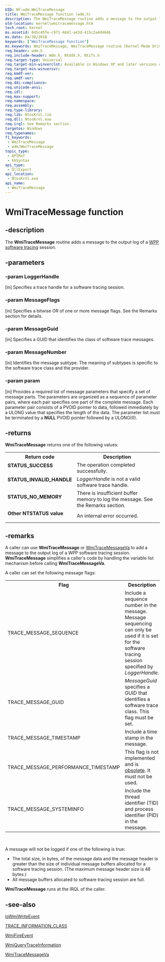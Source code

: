 ```yaml
---
UID: NF:wdm.WmiTraceMessage
title: WmiTraceMessage function (wdm.h)
description: The WmiTraceMessage routine adds a message to the output log of a WPP software tracing session.
old-location: kernel\wmitracemessage.htm
tech.root: kernel
ms.assetid: 045c45fe-c971-4d41-a43d-415c2a4d464b
ms.date: 04/30/2018
keywords: ["WmiTraceMessage function"]
ms.keywords: WmiTraceMessage, WmiTraceMessage routine [Kernel-Mode Driver Architecture], k902_114717ae-d439-4ddd-b939-913795610dee.xml, kernel.wmitracemessage, wdm/WmiTraceMessage
req.header: wdm.h
req.include-header: Wdm.h, Ntddk.h, Ntifs.h
req.target-type: Universal
req.target-min-winverclnt: Available in Windows XP and later versions of Windows.
req.target-min-winversvr: 
req.kmdf-ver: 
req.umdf-ver: 
req.ddi-compliance: 
req.unicode-ansi: 
req.idl: 
req.max-support: 
req.namespace: 
req.assembly: 
req.type-library: 
req.lib: NtosKrnl.lib
req.dll: NtosKrnl.exe
req.irql: See Remarks section.
targetos: Windows
req.typenames: 
f1_keywords:
 - WmiTraceMessage
 - wdm/WmiTraceMessage
topic_type:
 - APIRef
 - kbSyntax
api_type:
 - DllExport
api_location:
 - NtosKrnl.exe
api_name:
 - WmiTraceMessage
---
```


# WmiTraceMessage function


## -description

The <b>WmiTraceMessage</b> routine adds a message to the output log of a <a href="/windows-hardware/drivers/devtest/wpp-software-tracing">WPP software tracing</a> session.

## -parameters

### -param LoggerHandle 

[in]
Specifies a trace handle for a software tracing session.

### -param MessageFlags 

[in]
Specifies a bitwise OR of one or more message flags. See the Remarks section for details.

### -param MessageGuid 

[in]
Specifies a GUID that identifies the class of software trace messages.

### -param MessageNumber 

[in]
Identifies the message subtype. The meaning of subtypes is specific to the software trace class and the provider.

### -param param  

[in]
Provides a required list of message parameters that specify a set of message parts. The parameters are organized as a sequence of parameter pairs, where each pair specifies one part of the complete message. Each parameter pair consists of a PVOID pointer to data, followed immediately by a ULONG value that specifies the length of the data. The parameter list must be terminated by a <b>NULL</b> PVOID pointer followed by a ULONG(0).

## -returns

<b>WmiTraceMessage</b> returns one of the following values:

<table>
<tr>
<th>Return code</th>
<th>Description</th>
</tr>
<tr>
<td width="40%">
<dl>
<dt><b>STATUS_SUCCESS</b></dt>
</dl>
</td>
<td width="60%">
The operation completed successfully.

</td>
</tr>
<tr>
<td width="40%">
<dl>
<dt><b>STATUS_INVALID_HANDLE</b></dt>
</dl>
</td>
<td width="60%">
<i>LoggerHandle</i> is not a valid software trace handle.

</td>
</tr>
<tr>
<td width="40%">
<dl>
<dt><b>STATUS_NO_MEMORY</b></dt>
</dl>
</td>
<td width="60%">
There is insufficient buffer memory to log the message. See the Remarks section.

</td>
</tr>
<tr>
<td width="40%">
<dl>
<dt><b>Other NTSTATUS value</b></dt>
</dl>
</td>
<td width="60%">
An internal error occurred.

</td>
</tr>
</table>

## -remarks

A caller can use <b>WmiTraceMessage</b> or <a href="/windows-hardware/drivers/ddi/wdm/nf-wdm-wmitracemessageva">WmiTraceMessageVa</a> to add a message to the output log of a WPP software tracing session. <b>WmiTraceMessage</b> simplifies a caller's code by handling the variable list mechanism before calling <b>WmiTraceMessageVa</b>.

A caller can set the following message flags:

<table>
<tr>
<th>Flag</th>
<th>Description</th>
</tr>
<tr>
<td>
TRACE_MESSAGE_SEQUENCE

</td>
<td>
Include a sequence number in the message. Message sequencing can only be used if it is set for the software tracing session specified by <i>LoggerHandle</i>.

</td>
</tr>
<tr>
<td>
TRACE_MESSAGE_GUID

</td>
<td>
<i>MessageGuid</i> specifies a GUID that identifies a software trace class. This flag must be set.

</td>
</tr>
<tr>
<td>
TRACE_MESSAGE_TIMESTAMP

</td>
<td>
Include a time stamp in the message.

</td>
</tr>
<tr>
<td>
TRACE_MESSAGE_PERFORMANCE_TIMESTAMP

</td>
<td>
This flag is not implemented and is <u>obsolete</u>. It must not be used. 

</td>
</tr>
<tr>
<td>
TRACE_MESSAGE_SYSTEMINFO

</td>
<td>
Include the thread identifier (TID) and process identifier (PID) in the message.

</td>
</tr>
</table>
 

A message will not be logged if one of the following is true:

<ul>
<li>
The total size, in bytes, of the message data and the message header is greater than the size of individual message buffers allocated for a software tracing session. (The maximum message header size is 48 bytes.)

</li>
<li>
All message buffers allocated to software tracing session are full. 

</li>
</ul>
<b>WmiTraceMessage</b> runs at the IRQL of the caller.

## -see-also

<a href="/windows-hardware/drivers/ddi/wdm/nf-wdm-iowmiwriteevent">IoWmiWriteEvent</a>



<a href="/windows-hardware/drivers/ddi/wdm/ne-wdm-_trace_information_class">TRACE_INFORMATION_CLASS</a>



<a href="/windows-hardware/drivers/ddi/wmilib/nf-wmilib-wmifireevent">WmiFireEvent</a>



<a href="/windows-hardware/drivers/ddi/wdm/nf-wdm-wmiquerytraceinformation">WmiQueryTraceInformation</a>



<a href="/windows-hardware/drivers/ddi/wdm/nf-wdm-wmitracemessageva">WmiTraceMessageVa</a>
